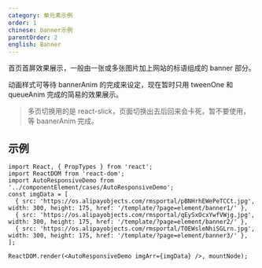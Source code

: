 ```yaml
---
category: 单元素示例
order: 1
chinese: banner示例
parentOrder: 2
english: Banner
---
```




首页首屏效果展示，一般由一张或多张图片加上网站的标语组成的 banner 部分。

动画样式可等待 bannerAnim 的完成来设定，现在暂时只用 tweenOne 和 queueAnim 完成的简易的效果展示。

> 多页切换用的是 react-slick，页面切换出去后回来会卡死，暂不要使用，等 baanerAnim 完成。

## 示例

```__react
import React, { PropTypes } from 'react';
import ReactDOM from 'react-dom';
import AutoResponsiveDemo from '../componentElement/cases/AutoResponsiveDemo';
const imgData = [
  { src: 'https://os.alipayobjects.com/rmsportal/pBNHrhEWePeTCCt.jpg', width: 300, height: 175, href: '/template/?page=element/banner1/' },
  { src: 'https://os.alipayobjects.com/rmsportal/qEySxOcxYwfVWjg.jpg', width: 300, height: 175, href: '/template/?page=element/banner2/' },
  { src: 'https://os.alipayobjects.com/rmsportal/TOEWsleNhiSGLrn.jpg', width: 300, height: 175, href: '/template/?page=element/banner3/' },
];

ReactDOM.render(<AutoResponsiveDemo imgArr={imgData} />, mountNode);
```

